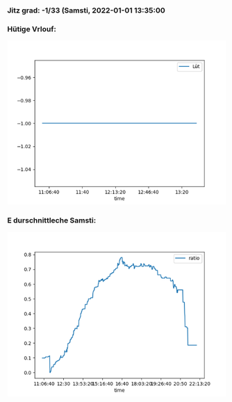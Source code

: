 ### Jitz grad: -1/33 (Samsti, 2022-01-01 13:35:00

### Hütige Vrlouf:
![Graph](Today.png)

### E durschnittleche Samsti:
![Graph](Samsti.png)